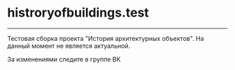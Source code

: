 # histroryofbuildings.test
---

Тестовая сборка проекта "История архитектурных объектов".
На данный момент не является актуальной.

За изменениями следите в группе ВК
